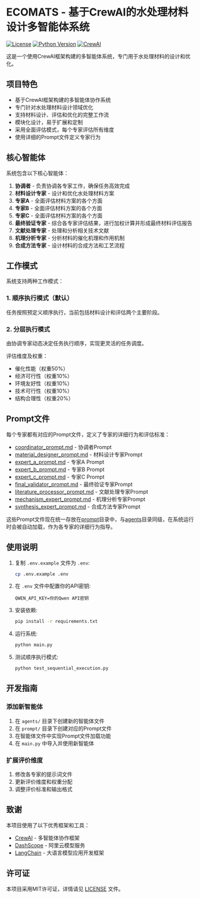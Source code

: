 # ECOMATS - 基于CrewAI的水处理材料设计多智能体系统

[![License](https://img.shields.io/badge/license-MIT-blue.svg)](LICENSE)
[![Python Version](https://img.shields.io/badge/python-3.10%2B-blue)](#)
[![CrewAI](https://img.shields.io/badge/CrewAI-Powered-green)](#)

这是一个使用CrewAI框架构建的多智能体系统，专门用于水处理材料的设计和优化。

## 项目特色

- 基于CrewAI框架构建的多智能体协作系统
- 专门针对水处理材料设计领域优化
- 支持材料设计、评估和优化的完整工作流
- 模块化设计，易于扩展和定制
- 采用全面评估模式，每个专家评估所有维度
- 使用详细的Prompt文件定义专家行为

## 核心智能体

系统包含以下核心智能体：

1. **协调者** - 负责协调各专家工作，确保任务高效完成
2. **材料设计专家** - 设计和优化水处理材料方案
3. **专家A** - 全面评估材料方案的各个方面
4. **专家B** - 全面评估材料方案的各个方面
5. **专家C** - 全面评估材料方案的各个方面
6. **最终验证专家** - 综合各专家评估结果，进行加权计算并形成最终材料评估报告
7. **文献处理专家** - 处理和分析相关技术文献
8. **机理分析专家** - 分析材料的催化机理和作用机制
9. **合成方法专家** - 设计材料的合成方法和工艺流程

## 工作模式

系统支持两种工作模式：

### 1. 顺序执行模式（默认）
任务按照预定义顺序执行，当前包括材料设计和评估两个主要阶段。

### 2. 分层执行模式
由协调专家动态决定任务执行顺序，实现更灵活的任务调度。

评估维度及权重：
- 催化性能（权重50%）
- 经济可行性（权重10%）
- 环境友好性（权重10%）
- 技术可行性（权重10%）
- 结构合理性（权重20%）

## Prompt文件

每个专家都有对应的Prompt文件，定义了专家的详细行为和评估标准：
- [coordinator_prompt.md](file:///home/axlhuang/crewai_ecomats/prompt/coordinator_prompt.md) - 协调者Prompt
- [material_designer_prompt.md](file:///home/axlhuang/crewai_ecomats/prompt/material_designer_prompt.md) - 材料设计专家Prompt
- [expert_a_prompt.md](file:///home/axlhuang/crewai_ecomats/prompt/expert_a_prompt.md) - 专家A Prompt
- [expert_b_prompt.md](file:///home/axlhuang/crewai_ecomats/prompt/expert_b_prompt.md) - 专家B Prompt
- [expert_c_prompt.md](file:///home/axlhuang/crewai_ecomats/prompt/expert_c_prompt.md) - 专家C Prompt
- [final_validator_prompt.md](file:///home/axlhuang/crewai_ecomats/prompt/final_validator_prompt.md) - 最终验证专家Prompt
- [literature_processor_prompt.md](file:///home/axlhuang/crewai_ecomats/prompt/literature_processor_prompt.md) - 文献处理专家Prompt
- [mechanism_expert_prompt.md](file:///home/axlhuang/crewai_ecomats/prompt/mechanism_expert_prompt.md) - 机理分析专家Prompt
- [synthesis_expert_prompt.md](file:///home/axlhuang/crewai_ecomats/prompt/synthesis_expert_prompt.md) - 合成方法专家Prompt

这些Prompt文件现在统一存放在[prompt](file:///home/axlhuang/crewai_ecomats/prompt)目录中，与[agents](file:///home/axlhuang/crewai_ecomats/agents)目录同级，在系统运行时会被自动加载，作为各专家的详细行为指导。

## 使用说明

1. 复制 `.env.example` 文件为 `.env`:
   ```bash
   cp .env.example .env
   ```

2. 在 `.env` 文件中配置你的API密钥:
   ```env
   QWEN_API_KEY=你的Qwen API密钥
   ```

3. 安装依赖:
   ```bash
   pip install -r requirements.txt
   ```

4. 运行系统:
   ```bash
   python main.py
   ```

5. 测试顺序执行模式:
   ```bash
   python test_sequential_execution.py
   ```

## 开发指南

### 添加新智能体

1. 在 `agents/` 目录下创建新的智能体文件
2. 在 `prompt/` 目录下创建对应的Prompt文件
3. 在智能体文件中实现Prompt文件加载功能
4. 在 `main.py` 中导入并使用新智能体

### 扩展评价维度

1. 修改各专家的提示词文件
2. 更新评价维度和权重分配
3. 调整评价标准和输出格式

## 致谢

本项目使用了以下优秀框架和工具：

- [CrewAI](https://www.crewai.com/) - 多智能体协作框架
- [DashScope](https://dashscope.aliyuncs.com/) - 阿里云模型服务
- [LangChain](https://www.langchain.com/) - 大语言模型应用开发框架

## 许可证

本项目采用MIT许可证，详情请见 [LICENSE](LICENSE) 文件。